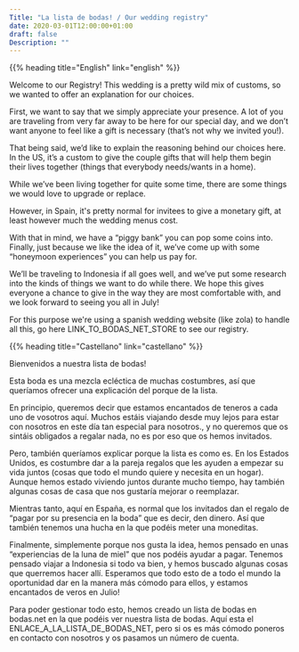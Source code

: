```yaml
---
Title: "La lista de bodas! / Our wedding registry"
date: 2020-03-01T12:00:00+01:00
draft: false
Description: ""
---
```



{{% heading title="English" link="english" %}}

Welcome to our Registry! This wedding is a pretty wild mix of customs, so we wanted to offer an explanation for our choices. 

First, we want to say that we simply appreciate your presence. A lot of you are traveling from very far away to be here for our special day, and we don’t want anyone to feel like a gift is necessary (that’s not why we invited you!). 


That being said, we’d like to explain the reasoning behind our choices here. In the US, it’s a custom to give the couple gifts that will help them begin their lives together (things that everybody needs/wants in a home). 

While we’ve been living together for quite some time, there are some things we would love to upgrade or replace. 

However, in Spain, it's pretty normal for invitees to give a monetary gift, at least however much the wedding menus cost. 

With that in mind, we have a “piggy bank” you can pop some coins into. Finally, just because we like the idea of it, we’ve come up with some “honeymoon experiences” you can help us pay for. 

We’ll be traveling to Indonesia if all goes well, and we’ve put some research into the kinds of things we want to do while there. We hope this gives everyone a chance to give in the way they are most comfortable with, and we look forward to seeing you all in July! 

For this purpose we're using a spanish wedding website (like zola) to handle all this,
go here LINK_TO_BODAS_NET_STORE to see our registry.

{{% heading title="Castellano" link="castellano" %}}

Bienvenidos a nuestra lista de bodas! 

Esta boda es una mezcla ecléctica de muchas costumbres, así que queríamos ofrecer una explicación del porque de la lista. 

En principio, queremos decir que estamos encantados de teneros a cada uno de vosotros aquí. Muchos estáis viajando desde muy lejos para estar con nosotros en este día tan especial para nosotros., y no queremos que os sintáis obligados a regalar nada, no es por eso que os hemos invitados. 

Pero, también queríamos explicar porque la lista es como es. En los Estados Unidos, es costumbre dar a la pareja regalos que les ayuden a empezar su vida juntos (cosas que todo el mundo quiere y necesita en un hogar). Aunque hemos estado viviendo juntos durante mucho tiempo, hay también algunas cosas de casa que nos gustaría mejorar o reemplazar.

Mientras tanto, aquí en España, es normal que los invitados dan el regalo de “pagar por su presencia en la boda” que es decir, den dinero. Así que también tenemos una hucha en la que podéis meter una moneditas. 

Finalmente, simplemente porque nos gusta la idea, hemos pensado en unas “experiencias de la luna de miel” que nos podéis ayudar a pagar. Tenemos pensado viajar a Indonesia si todo va bien, y hemos buscado algunas cosas que querremos hacer allí. Esperamos que todo esto de a todo el mundo la oportunidad dar en la manera más cómodo para ellos, y estamos encantados de veros en Julio! 

Para poder gestionar todo esto, hemos creado un lista de bodas en bodas.net en la que 
podéis ver nuestra lista de bodas. Aquí esta el ENLACE_A_LA_LISTA_DE_BODAS_NET, pero si
os es más cómodo poneros en contacto con nosotros y os pasamos un número de cuenta. 
